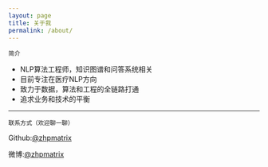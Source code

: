 ```yaml
---
layout: page
title: 关于我
permalink: /about/
---
```


    简介

- NLP算法工程师，知识图谱和问答系统相关
- 目前专注在医疗NLP方向
- 致力于数据，算法和工程的全链路打通
- 追求业务和技术的平衡

---


    联系方式（欢迎聊一聊）

Github:[@zhpmatrix](https://github.com/zhpmatrix/)


微博:[@zhpmatrix](https://www.weibo.com/u/2879902091/home)


